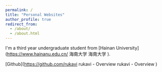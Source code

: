 ```yaml
---
permalink: /
title: "Personal Websites"
author_profile: true
redirect_from: 
  - /about/
  - /about.html
---
```


I'm a third year undergraduate student from [Hainan University](https://www.hainanu.edu.cn/ 海南大学 海南大学 ).


[Github](https://github.com/rukavi rukavi - Overview rukavi - Overview ) 

